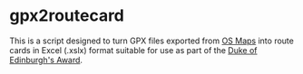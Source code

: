 # gpx2routecard

This is a script designed to turn GPX files exported from [OS Maps](https://osmaps.com) into route cards in Excel (.xslx) format suitable for use as part of the [Duke of Edinburgh's Award](https://www.dofe.org/).
